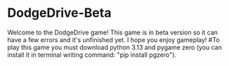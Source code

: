 # DodgeDrive-Beta
Welcome to the DodgeDrive game! This game is in beta version so it can have a few errors and it's unfinished yet. I hope you enjoy gameplay!
#To play this game you must download python 3.13 and pygame zero (you can install it in terminal writing command: "pip install pgzero").
